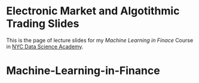 # Electronic Market and Algotithmic Trading Slides

This is the page of lecture slides for my *Machine Learning in Finace* Course in [NYC Data Science Academy](https://nycdatascience.com/courses/machine-learning-in-finance/).
# Machine-Learning-in-Finance
